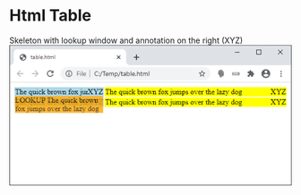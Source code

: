 # Html Table
Skeleton with lookup window and annotation on the right (XYZ)
![HtmlTable](HtmlTable.png)